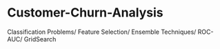 # Customer-Churn-Analysis
Classification Problems/ Feature Selection/ Ensemble Techniques/ ROC-AUC/ GridSearch
